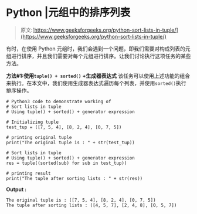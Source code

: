 # Python |元组中的排序列表

> 原文:[https://www.geeksforgeeks.org/python-sort-lists-in-tuple/](https://www.geeksforgeeks.org/python-sort-lists-in-tuple/)

有时，在使用 Python 元组时，我们会遇到一个问题，即我们需要对构成列表的元组进行排序，并且我们需要对每个元组进行排序。让我们讨论执行这项任务的某些方法。

**方法#1:使用`tuple() + sorted()` +生成器表达式**
该任务可以使用上述功能的组合来执行。在本文中，我们使用生成器表达式遍历每个列表，并使用`sorted()`执行排序操作。

```
# Python3 code to demonstrate working of
# Sort lists in tuple
# Using tuple() + sorted() + generator expression

# Initializing tuple
test_tup = ([7, 5, 4], [8, 2, 4], [0, 7, 5])

# printing original tuple
print("The original tuple is : " + str(test_tup))

# Sort lists in tuple
# Using tuple() + sorted() + generator expression
res = tuple((sorted(sub) for sub in test_tup))

# printing result
print("The tuple after sorting lists : " + str(res))
```

**Output :**

```
The original tuple is : ([7, 5, 4], [8, 2, 4], [0, 7, 5])
The tuple after sorting lists : ([4, 5, 7], [2, 4, 8], [0, 5, 7])

```